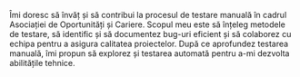 Îmi doresc să învăț și să contribui la procesul de testare manuală în cadrul Asociației de Oportunități și Cariere. Scopul meu este să înțeleg metodele de testare, să identific și să documentez bug-uri eficient și să colaborez cu echipa pentru a asigura calitatea proiectelor. După ce aprofundez testarea manuală, îmi propun să explorez și testarea automată pentru a-mi dezvolta abilitățile tehnice.
